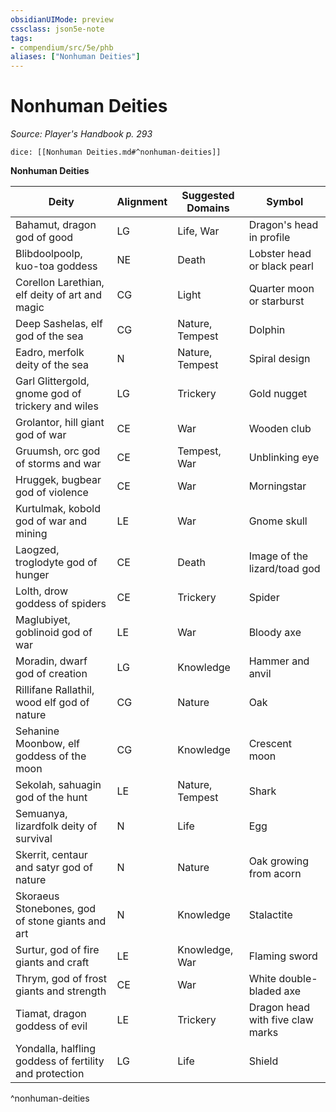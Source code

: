 ```yaml
---
obsidianUIMode: preview
cssclass: json5e-note
tags:
- compendium/src/5e/phb
aliases: ["Nonhuman Deities"]
---
```

# Nonhuman Deities
*Source: Player's Handbook p. 293* 

`dice: [[Nonhuman Deities.md#^nonhuman-deities]]`

**Nonhuman Deities**

| Deity | Alignment | Suggested Domains | Symbol |
|-------|-----------|-------------------|--------|
| Bahamut, dragon god of good | LG | Life, War | Dragon's head in profile |
| Blibdoolpoolp, kuo-toa goddess | NE | Death | Lobster head or black pearl |
| Corellon Larethian, elf deity of art and magic | CG | Light | Quarter moon or starburst |
| Deep Sashelas, elf god of the sea | CG | Nature, Tempest | Dolphin |
| Eadro, merfolk deity of the sea | N | Nature, Tempest | Spiral design |
| Garl Glittergold, gnome god of trickery and wiles | LG | Trickery | Gold nugget |
| Grolantor, hill giant god of war | CE | War | Wooden club |
| Gruumsh, orc god of storms and war | CE | Tempest, War | Unblinking eye |
| Hruggek, bugbear god of violence | CE | War | Morningstar |
| Kurtulmak, kobold god of war and mining | LE | War | Gnome skull |
| Laogzed, troglodyte god of hunger | CE | Death | Image of the lizard/toad god |
| Lolth, drow goddess of spiders | CE | Trickery | Spider |
| Maglubiyet, goblinoid god of war | LE | War | Bloody axe |
| Moradin, dwarf god of creation | LG | Knowledge | Hammer and anvil |
| Rillifane Rallathil, wood elf god of nature | CG | Nature | Oak |
| Sehanine Moonbow, elf goddess of the moon | CG | Knowledge | Crescent moon |
| Sekolah, sahuagin god of the hunt | LE | Nature, Tempest | Shark |
| Semuanya, lizardfolk deity of survival | N | Life | Egg |
| Skerrit, centaur and satyr god of nature | N | Nature | Oak growing from acorn |
| Skoraeus Stonebones, god of stone giants and art | N | Knowledge | Stalactite |
| Surtur, god of fire giants and craft | LE | Knowledge, War | Flaming sword |
| Thrym, god of frost giants and strength | CE | War | White double-bladed axe |
| Tiamat, dragon goddess of evil | LE | Trickery | Dragon head with five claw marks |
| Yondalla, halfling goddess of fertility and protection | LG | Life | Shield |
^nonhuman-deities